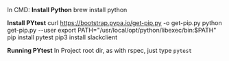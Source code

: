 In CMD:
**Install Python**
brew install python

**Install PYtest**
curl https://bootstrap.pypa.io/get-pip.py -o get-pip.py
python get-pip.py --user
export PATH="/usr/local/opt/python/libexec/bin:$PATH"
pip install pytest
pip3 install slackclient

**Running PYtest**
In Project root dir, as with rspec, just type `pytest`
